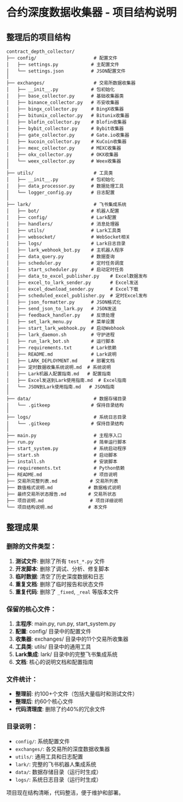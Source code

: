 # 合约深度数据收集器 - 项目结构说明

## 整理后的项目结构

```
contract_depth_collector/
├── config/                     # 配置文件
│   ├── settings.py            # 主配置文件
│   └── settings.json          # JSON配置文件
│
├── exchanges/                  # 交易所数据收集器
│   ├── __init__.py            # 包初始化
│   ├── base_collector.py      # 基础收集器类
│   ├── binance_collector.py   # 币安收集器
│   ├── bingx_collector.py     # BingX收集器
│   ├── bitunix_collector.py   # Bitunix收集器
│   ├── blofin_collector.py    # Blofin收集器
│   ├── bybit_collector.py     # Bybit收集器
│   ├── gate_collector.py      # Gate.io收集器
│   ├── kucoin_collector.py    # KuCoin收集器
│   ├── mexc_collector.py      # MEXC收集器
│   ├── okx_collector.py       # OKX收集器
│   └── weex_collector.py      # Weex收集器
│
├── utils/                      # 工具类
│   ├── __init__.py            # 包初始化
│   ├── data_processor.py      # 数据处理工具
│   └── logger_config.py       # 日志配置
│
├── lark/                       # 飞书集成系统
│   ├── bot/                   # 机器人配置
│   ├── config/                # Lark配置
│   ├── handlers/              # 消息处理器
│   ├── utils/                 # Lark工具类
│   ├── websocket/             # WebSocket相关
│   ├── logs/                  # Lark日志目录
│   ├── lark_webhook_bot.py    # 主机器人程序
│   ├── data_query.py          # 数据查询
│   ├── scheduler.py           # 定时任务调度
│   ├── start_scheduler.py     # 启动定时任务
│   ├── data_to_excel_publisher.py    # Excel数据发布
│   ├── excel_to_lark_sender.py       # Excel发送
│   ├── excel_download_sender.py      # Excel下载
│   ├── scheduled_excel_publisher.py  # 定时Excel发布
│   ├── json_formatter.py      # JSON格式化
│   ├── send_json_to_lark.py   # JSON发送
│   ├── feedback_handler.py    # 反馈处理
│   ├── set_lark_menu.py       # 菜单设置
│   ├── start_lark_webhook.py  # 启动Webhook
│   ├── lark_daemon.sh         # 守护进程
│   ├── run_lark_bot.sh        # 运行脚本
│   ├── requirements.txt       # Lark依赖
│   ├── README.md              # Lark说明
│   ├── LARK_DEPLOYMENT.md     # 部署文档
│   ├── 定时数据收集系统说明.md  # 系统说明
│   ├── Lark机器人配置指南.md   # 配置指南
│   ├── Excel发送到Lark使用指南.md  # Excel指南
│   └── JSON到Lark使用指南.md   # JSON指南
│
├── data/                       # 数据存储目录
│   └── .gitkeep               # 保持目录结构
│
├── logs/                       # 系统日志目录
│   └── .gitkeep               # 保持目录结构
│
├── main.py                     # 主程序入口
├── run.py                      # 简单运行脚本
├── start_system.py             # 系统启动程序
├── start.sh                    # 启动脚本
├── install.sh                  # 安装脚本
├── requirements.txt            # Python依赖
├── README.md                   # 项目说明
├── 交易所完整列表.md            # 交易所列表
├── 数值格式说明.md             # 数据格式说明
├── 最终交易所状态报告.md        # 交易所状态
├── 项目说明.md                 # 项目详细说明
└── 项目结构说明.md             # 本文件

```

## 整理成果

### 删除的文件类型：
1. **测试文件**: 删除了所有 `test_*.py` 文件
2. **开发脚本**: 删除了调试、分析、修复脚本
3. **临时数据**: 清空了历史深度数据和日志
4. **重复文档**: 删除了临时报告和状态文件
5. **重复代码**: 删除了 `_fixed`, `_real` 等版本文件

### 保留的核心文件：
1. **主程序**: main.py, run.py, start_system.py
2. **配置**: config/ 目录中的配置文件
3. **收集器**: exchanges/ 目录中的11个交易所收集器
4. **工具类**: utils/ 目录中的通用工具
5. **Lark集成**: lark/ 目录中的完整飞书集成系统
6. **文档**: 核心的说明文档和配置指南

### 文件统计：
- **整理前**: 约100+个文件（包括大量临时和测试文件）
- **整理后**: 约60个核心文件
- **代码清理度**: 删除了约40%的冗余文件

### 目录说明：
- `config/`: 系统配置文件
- `exchanges/`: 各交易所的深度数据收集器
- `utils/`: 通用工具和日志配置
- `lark/`: 完整的飞书机器人集成系统
- `data/`: 数据存储目录（运行时生成）
- `logs/`: 系统日志目录（运行时生成）

项目现在结构清晰，代码整洁，便于维护和部署。